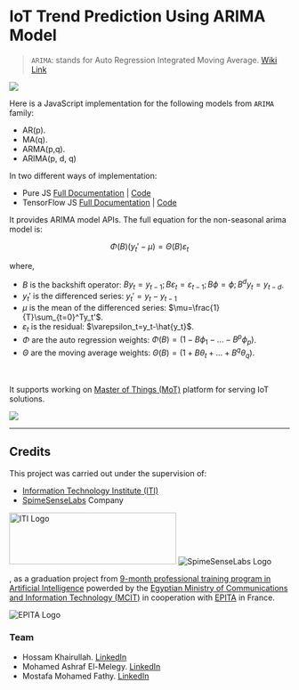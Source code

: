# IoT Trend Prediction Using ARIMA Model

> `ARIMA`: stands for Auto Regression Integrated Moving Average. [Wiki Link](https://en.wikipedia.org/wiki/Autoregressive_integrated_moving_average)

<img src="https://i0.wp.com/www.projectguru.in/wp-content/uploads/2020/09/1-1.jpg?fit=538%2C194&ssl=1">

Here is a JavaScript implementation for the following models from `ARIMA` family:

- AR(p).
- MA(q).
- ARMA(p,q).
- ARIMA(p, d, q)

In two different ways of implementation:

- Pure JS [Full Documentation](./Code/pureJS/README.md) | [Code](./Code/pureJS/arima.js)
- TensorFlow JS [Full Documentation](./Code/tensorflowJS/README.md) | [Code](./Code/tensorflowJS/arima.js)

It provides ARIMA model APIs. The full equation for the non-seasonal arima model is:

$$
\Phi(B)(y_t'-\mu)=\Theta(B)\varepsilon_t
$$

where,

- $B$ is the backshift operator: $By_t=y_{t-1};B\varepsilon_t=\varepsilon_{t-1};B\phi=\phi;B^dy_t=y_{t-d}$.
- $y_t'$ is the differenced series: $y_t'=y_t-y_{t-1}$
- $\mu$ is the mean of the differenced series: $\mu=\frac{1}{T}\sum_{t=0}^Ty_t'$.
- $\varepsilon_t$ is the residual: $\varepsilon_t=y_t-\hat{y_t}$.
- $\Phi$ are the auto regression weights: $\Phi(B)=(1-B\phi_1-...-B^p\phi_p)$.
- $\Theta$ are the moving average weights: $\Theta(B)=(1+B\theta_t+...+B^q\theta_q)$.

<br>

It supports working on [Master of Things (MoT)](http://www.masterofthings.com) platform for serving IoT solutions.

<img src="https://images.wuzzuf-data.net/files/company_covers/thumbs/9476685373d323b29752206014247a63.jpeg">

---

## **Credits**

This project was carried out under the supervision of:

- [Information Technology Institute (ITI)](https://www.iti.gov.eg/)
- [SpimeSenseLabs](http://www.spimesenselabs.com/) Company

<img alt="ITI Logo" src="https://encrypted-tbn0.gstatic.com/images?q=tbn:ANd9GcTWDMFZ4fFvJV7D94Kt6dyYqen2t8I2f9WTymVVDKlSoJDzoMCkQb4ZjLrLx5XYbF-kl-c&usqp=CAU" width="300" height="93"> <img alt="SpimeSenseLabs Logo" src="https://images.wuzzuf-data.net/files/company_logo/SpimeSenseLabs-Egypt-8358.jpeg">

, as a graduation project from [9-month professional training program in Artificial Intelligence](https://ai.iti.gov.eg/epita/ai-engineer/) powerded by the [Egyptian Ministry of Communications and Information Technology (MCIT)](https://www.mcit.gov.eg/) in cooperation with [EPITA](https://www.epita.fr/en/) in France.

<img alt="EPITA Logo" src="https://ai.iti.gov.eg/wp-content/uploads/2020/08/logo-epita.png">

### **Team**

- Hossam Khairullah. [LinkedIn](https://www.linkedin.com/in/hossam-khir-allah/)
- Mohamed Ashraf El-Melegy. [LinkedIn](https://www.linkedin.com/in/mohamedashrafelmelegy/)
- Mostafa Mohamed Fathy. [LinkedIn](https://www.linkedin.com/in/mostafamohamedfathy/)
